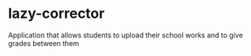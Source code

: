 # lazy-corrector
Application that allows students to upload their school works and to give grades between them
